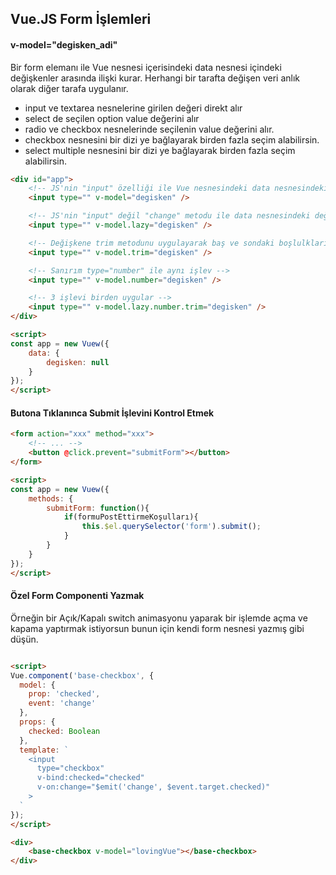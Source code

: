 ## Vue.JS Form İşlemleri

#### v-model="degisken_adi"

Bir form elemanı ile Vue nesnesi içerisindeki data nesnesi içindeki değişkenler arasında ilişki kurar.
Herhangi bir tarafta değişen veri anlık olarak diğer tarafa uygulanır.

- input ve textarea nesnelerine girilen değeri direkt alır
- select de seçilen option value değerini alır
- radio ve checkbox nesnelerinde seçilenin value değerini alır.
- checkbox nesnesini bir dizi ye bağlayarak birden fazla seçim alabilirsin.
- select multiple nesnesini bir dizi ye bağlayarak birden fazla seçim alabilirsin.

```html
<div id="app">
    <!-- JS'nin "input" özelliği ile Vue nesnesindeki data nesnesindeki değişkenle anında eşitlik oluşturur. -->
    <input type="" v-model="degisken" />

    <!-- JS'nin "input" değil "change" metodu ile data nesnesindeki değişkene veri gönderir. -->
    <input type="" v-model.lazy="degisken" />

    <!-- Değişkene trim metodunu uygulayarak baş ve sondaki boşlulkları siler. -->
    <input type="" v-model.trim="degisken" />

    <!-- Sanırım type="number" ile aynı işlev -->
    <input type="" v-model.number="degisken" />

    <!-- 3 işlevi birden uygular -->
    <input type="" v-model.lazy.number.trim="degisken" />
</div>

<script>
const app = new Vuew({
    data: {
        degisken: null
    }
});
</script>
```


#### Butona Tıklanınca Submit İşlevini Kontrol Etmek
```html
<form action="xxx" method="xxx">
    <!-- ... -->
    <button @click.prevent="submitForm"></button>
</form>

<script>
const app = new Vuew({
    methods: {
        submitForm: function(){
            if(formuPostEttirmeKoşulları){
                this.$el.querySelector('form').submit();
            }
        }
    }
});
</script>
```



#### Özel Form Componenti Yazmak
Örneğin bir Açık/Kapalı switch animasyonu yaparak bir işlemde açma ve kapama yaptırmak istiyorsun bunun için kendi form nesnesi yazmış gibi düşün.

```html

<script>
Vue.component('base-checkbox', {
  model: {
    prop: 'checked',
    event: 'change'
  },
  props: {
    checked: Boolean
  },
  template: `
    <input
      type="checkbox"
      v-bind:checked="checked"
      v-on:change="$emit('change', $event.target.checked)"
    >
  `
});
</script>

<div>
    <base-checkbox v-model="lovingVue"></base-checkbox>
</div>
```
